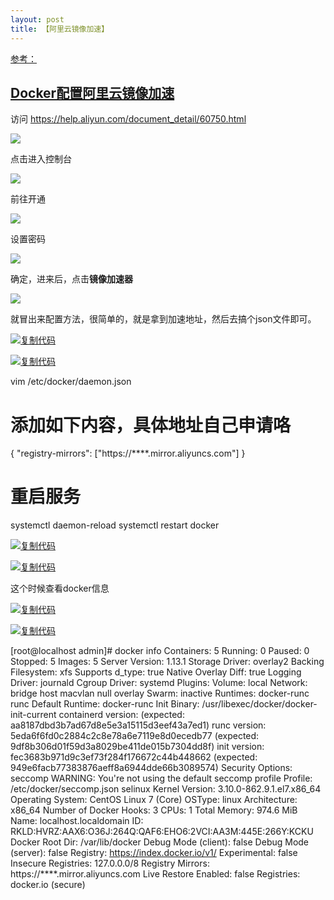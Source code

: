 ```yaml
---
layout: post
title: 【阿里云镜像加速】
---
```


[参考：](https://www.cnblogs.com/allenjing/p/12575972.html)

## [Docker配置阿里云镜像加速](https://www.cnblogs.com/allenjing/p/12575972.html)

访问 <https://help.aliyun.com/document_detail/60750.html>

[![](https://img2018.cnblogs.com/blog/813478/201908/813478-20190823181935432-1166495470.png)](https://img2018.cnblogs.com/blog/813478/201908/813478-20190823181935432-1166495470.png)

点击进入控制台

[![](https://img2018.cnblogs.com/blog/813478/201908/813478-20190823182011320-1762498244.png)](https://img2018.cnblogs.com/blog/813478/201908/813478-20190823182011320-1762498244.png)

前往开通

[![](https://img2018.cnblogs.com/blog/813478/201908/813478-20190823182044925-1854941092.png)](https://img2018.cnblogs.com/blog/813478/201908/813478-20190823182044925-1854941092.png)

设置密码

[![](https://img2018.cnblogs.com/blog/813478/201908/813478-20190823182111766-262850407.png)](https://img2018.cnblogs.com/blog/813478/201908/813478-20190823182111766-262850407.png)

确定，进来后，点击**镜像加速器**

[![](https://img2018.cnblogs.com/blog/813478/201908/813478-20190823183017117-410380231.png)](https://img2018.cnblogs.com/blog/813478/201908/813478-20190823183017117-410380231.png)

就冒出来配置方法，很简单的，就是拿到加速地址，然后去搞个json文件即可。

[![复制代码](//common.cnblogs.com/images/copycode.gif)](<javascript:void(0);> "复制代码")

[![复制代码](https://common.cnblogs.com/images/copycode.gif)](null "复制代码")

vim /etc/docker/daemon.json

# 添加如下内容，具体地址自己申请咯
\{
  "registry-mirrors": \["https://\*\*\*\*.mirror.aliyuncs.com"\]
\}

# 重启服务
systemctl daemon-reload
systemctl restart docker

[![复制代码](https://common.cnblogs.com/images/copycode.gif)](null "复制代码")

[![复制代码](//common.cnblogs.com/images/copycode.gif)](<javascript:void(0);> "复制代码")

这个时候查看docker信息

[![复制代码](//common.cnblogs.com/images/copycode.gif)](<javascript:void(0);> "复制代码")

[![复制代码](https://common.cnblogs.com/images/copycode.gif)](null "复制代码")

\[root\@localhost admin\]# docker info
Containers: 5
 Running: 0
 Paused: 0
 Stopped: 5
Images: 5
Server Version: 1.13.1
Storage Driver: overlay2
 Backing Filesystem: xfs
 Supports d\_type: true
 Native Overlay Diff: true
Logging Driver: journald
Cgroup Driver: systemd
Plugins: 
 Volume: local
 Network: bridge host macvlan null overlay
Swarm: inactive
Runtimes: docker-runc runc
Default Runtime: docker-runc
Init Binary: /usr/libexec/docker/docker-init-current
containerd version:  \(expected: aa8187dbd3b7ad67d8e5e3a15115d3eef43a7ed1\)
runc version: 5eda6f6fd0c2884c2c8e78a6e7119e8d0ecedb77 \(expected: 9df8b306d01f59d3a8029be411de015b7304dd8f\)
init version: fec3683b971d9c3ef73f284f176672c44b448662 \(expected: 949e6facb77383876aeff8a6944dde66b3089574\)
Security Options:
 seccomp
  WARNING: You're not using the default seccomp profile
  Profile: /etc/docker/seccomp.json
 selinux
Kernel Version: 3.10.0-862.9.1.el7.x86\_64
Operating System: CentOS Linux 7 \(Core\)
OSType: linux
Architecture: x86\_64
Number of Docker Hooks: 3
CPUs: 1
Total Memory: 974.6 MiB
Name: localhost.localdomain
ID: RKLD:HVRZ:AAX6:O36J:264Q:QAF6:EHO6:2VCI:AA3M:445E:266Y:KCKU
Docker Root Dir: /var/lib/docker
Debug Mode \(client\): false
Debug Mode \(server\): false
Registry: https://index.docker.io/v1/
Experimental: false
Insecure Registries:
 127.0.0.0/8
Registry Mirrors:
 https://\*\*\*\*.mirror.aliyuncs.com
Live Restore Enabled: false
Registries: docker.io \(secure\)
